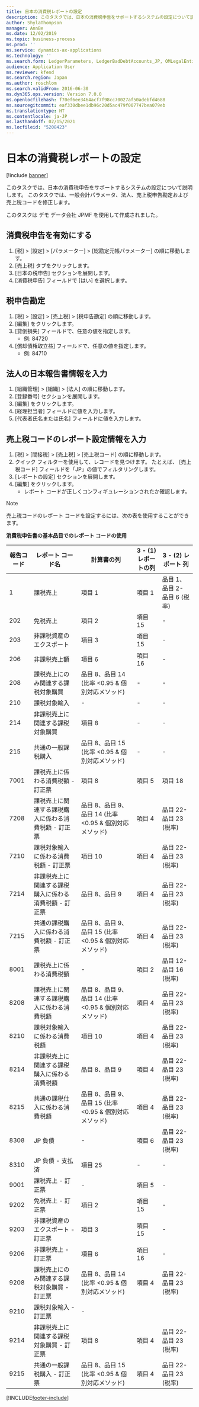 ```yaml
---
title: 日本の消費税レポートの設定
description: このタスクでは、日本の消費税申告をサポートするシステムの設定について説明します。
author: ShylaThompson
manager: AnnBe
ms.date: 12/02/2019
ms.topic: business-process
ms.prod: ''
ms.service: dynamics-ax-applications
ms.technology: ''
ms.search.form: LedgerParameters, LedgerBadDebtAccounts_JP, OMLegalEntity, TaxTable
audience: Application User
ms.reviewer: kfend
ms.search.region: Japan
ms.author: roschlom
ms.search.validFrom: 2016-06-30
ms.dyn365.ops.version: Version 7.0.0
ms.openlocfilehash: f70ef6ee3464acf7f98cc70027af50adebfd4688
ms.sourcegitcommit: eaf330dbee1db96c20d5ac479f007747bea079eb
ms.translationtype: HT
ms.contentlocale: ja-JP
ms.lasthandoff: 02/15/2021
ms.locfileid: "5208423"
---
```

# <a name="setup-japan-consumption-tax-report"></a>日本の消費税レポートの設定

[!include [banner](../../includes/banner.md)]

このタスクでは、日本の消費税申告をサポートするシステムの設定について説明します。 このタスクでは、一般会計パラメータ、法人、売上税申告勘定および売上税コードを修正します。 

このタスクは デモ データ会社 JPMF を使用して作成されました。




## <a name="enable-the-consumption-tax-report"></a>消費税申告を有効にする
1. [税] > [設定] > [パラメーター] > [総勘定元帳パラメーター] の順に移動します。
2. [売上税] タブをクリックします。
3. [日本の税申告] セクションを展開します。
4. [消費税申告] フィールドで [はい] を選択します。

## <a name="tax-reporting-accounts"></a>税申告勘定
1. [税] > [設定] > [売上税] > [税申告勘定] の順に移動します。
2. [編集] をクリックします。
3. [貸倒損失] フィールドで、任意の値を指定します。
    * 例: 84720  
4. [償却債権取立益] フィールドで、任意の値を指定します。
    * 例: 84710  

## <a name="enter-japan-reporting-information-for-a-legal-entity"></a>法人の日本報告書情報を入力
1. [組織管理] > [組織] > [法人] の順に移動します。
2. [登録番号] セクションを展開します。
3. [編集] をクリックします。
4. [経理担当者] フィールドに値を入力します。
5. [代表者氏名または氏名] フィールドに値を入力します。

## <a name="enter-report-setup-information-for-a-sales-tax-code"></a>売上税コードのレポート設定情報を入力
1. [税] > [間接税] > [売上税] > [売上税コード] の順に移動します。
2. クイック フィルターを使用して、レコードを見つけます。 たとえば、 [売上税コード] フィールドを「JP」の値でフィルタリングします。
3. [レポートの設定] セクションを展開します。
4. [編集] をクリックします。
    * レポート コードが正しくコンフィギュレーションされたか確認します。 
    
  > [!NOTE] 
  > 売上税コードのレポート コードを設定するには、次の表を使用することができます。     
 
**消費税申告書の基本品目でのレポート コードの使用**

| **報告コード** | **レポート コード名**                                                               | **計算書の列**                                  | **3 - (1) レポートの列**  | **3 - (2) レポート** **列**         |
|--------------------|---------------------------------------------------------------------------------------|---------------------------------------------------------------|----------------------------|----------------------------------------|
| 1                  | 課税売上                                                                         | 項目 1                                                        | 項目 1                     | 品目 1、品目 2- 品目 6 (税率) |
| 202                | 免税売上                                                                    | 項目 2                                                        | 項目 15                    | \-                                     |
| 203                | 非課税資産のエクスポート                                                         | 項目 3                                                        | 項目 15                    | \-                                     |
| 206                | 非課税売上額                                                                     | 項目 6                                                        | 項目 16                    | \-                                     |
| 208                | 課税売上にのみ関連する課税対象購買                                        | 品目 8、品目 14 (比率 \<0.95 & 個別対応メソッド)         | \-                         | \-                                     |
| 210                | 課税対象輸入                                                                        | \-                                                            | \-                         | \-                                     |
| 214                | 非課税売上に関連する課税対象購買                                         | 項目 8                                                        | \-                         | \-                                     |
| 215                | 共通の一般課税購入                                                     | 品目 8、品目 15 (比率 \<0.95 & 個別対応メソッド)         | \-                         | \-                                     |
| 7001               | 課税売上に係わる消費税額 - 訂正票                                 | 項目 8                                                        | 項目 5                     | 項目 18                                |
| 7208               | 課税売上に関連する課税購入に係わる消費税額 - 訂正票     | 品目 8、品目 9、品目 14 (比率 \<0.95 & 個別対応メソッド)  | 項目 4                     | 品目 22- 品目 23 (税率)         |
| 7210               | 課税対象輸入に係わる消費税額 - 訂正票                                | 項目 10                                                       | 項目 4                     | 品目 22- 品目 23 (税率)         |
| 7214               | 非課税売上に関連する課税購入に係わる消費税額 - 訂正票 | 品目 8、品目 9                                                | 項目 4                     | 品目 22- 品目 23 (税率)         |
| 7215               | 共通の課税購入に係わる消費税額 - 訂正票                    | 品目 8、品目 9、品目 15 (比率 \<0.95 & 個別対応メソッド) | 項目 4                     | 品目 22- 品目 23 (税率)         |
| 8001               | 課税売上に係わる消費税額                                               | \-                                                            | 項目 2                     | 品目 12- 品目 16 (税率)       |
| 8208               | 課税売上に関連する課税購入に係わる消費税額                   | 品目 8、品目 9、品目 14 (比率 \<0.95 & 個別対応メソッド) | 項目 4                     | 品目 22- 品目 23 (税率)         |
| 8210               | 課税対象輸入に係わる消費税額                                              | 項目 10                                                       | 項目 4                     | 品目 22- 品目 23 (税率)         |
| 8214               | 非課税売上に関連する課税購入に係わる消費税額               | 品目 8、品目 9                                                | 項目 4                     | 品目 22- 品目 23 (税率)         |
| 8215               | 共通の課税仕入に係わる消費税額                                  | 品目 8、品目 9、品目 15 (比率 \<0.95 & 個別対応メソッド) | 項目 4                     | 品目 22- 品目 23 (税率)         |
| 8308               | JP 負債                                                                               | \-                                                            | 項目 6                     | 品目 22- 品目 23 (税率)         |
| 8310               | JP 負債 - 支払済                                                                        | 項目 25                                                       | \-                         | \-                                     |
| 9001               | 課税売上 - 訂正票                                                           | \-                                                            | 項目 5                     | \-                                     |
| 9202               | 免税売上 - 訂正票                                                      | 項目 2                                                        | 項目 15                    | \-                                     |
| 9203               | 非課税資産のエクスポート - 訂正票                                           | 項目 3                                                        | 項目 15                    | \-                                     |
| 9206               | 非課税売上 - 訂正票                                                       | 項目 6                                                        | 項目 16                    | \-                                     |
| 9208               | 課税売上にのみ関連する課税対象購買 - 訂正票                          | 品目 8、品目 14 (比率 \<0.95 & 個別対応メソッド)         | 項目 4                     | 品目 22- 品目 23 (税率)         |
| 9210               | 課税対象輸入 - 訂正票                                                          | \-                                                            |                            |                                        |
| 9214               | 非課税売上に関連する課税対象購買 - 訂正票                           | 項目 8                                                        | 項目 4                     | 品目 22- 品目 23 (税率)         |
| 9215               | 共通の一般課税購入 - 訂正票                                       | 品目 8、品目 15 (比率 \<0.95 & 個別対応メソッド)         | 項目 4                     | 品目 22- 品目 23 (税率)         |



[!INCLUDE[footer-include](../../../includes/footer-banner.md)]